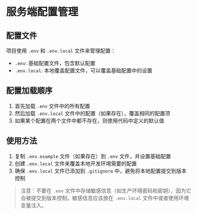 # 服务端配置管理

## 配置文件

项目使用 `.env` 和 `.env.local` 文件来管理配置：

- `.env`: 基础配置文件，包含默认配置
- `.env.local`: 本地覆盖配置文件，可以覆盖基础配置中的设置

## 配置加载顺序

1. 首先加载 `.env` 文件中的所有配置
2. 然后加载 `.env.local` 文件中的配置（如果存在），覆盖相同的配置项
3. 如果某个配置在两个文件中都不存在，则使用代码中定义的默认值


## 使用方法

1. 复制 `.env.example` 文件（如果存在）到 `.env` 文件，并设置基础配置
2. 创建 `.env.local` 文件来覆盖本地开发环境需要的配置
3. 确保 `.env.local` 文件已添加到 `.gitignore` 中，避免将本地配置提交到版本控制

> 注意：不要在 `.env` 文件中存储敏感信息（如生产环境密码和密钥），因为它会被提交到版本控制。敏感信息应该放在 `.env.local` 文件中或者使用环境变量注入。 
